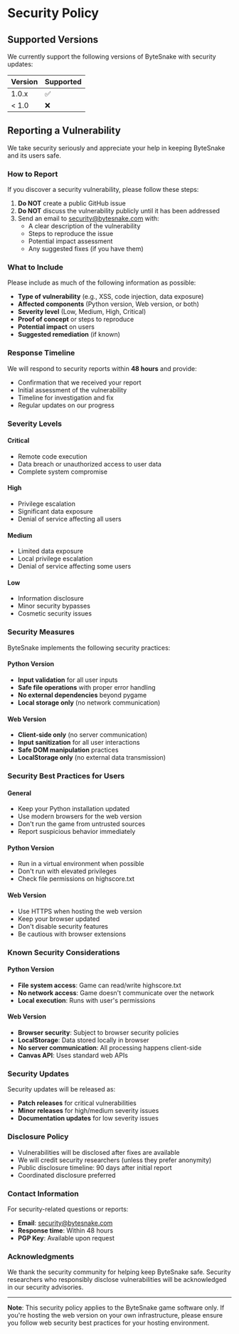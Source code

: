 # Security Policy

## Supported Versions

We currently support the following versions of ByteSnake with security updates:

| Version | Supported          |
| ------- | ------------------ |
| 1.0.x   | :white_check_mark: |
| < 1.0   | :x:                |

## Reporting a Vulnerability

We take security seriously and appreciate your help in keeping ByteSnake and its users safe.

### How to Report

If you discover a security vulnerability, please follow these steps:

1. **Do NOT** create a public GitHub issue
2. **Do NOT** discuss the vulnerability publicly until it has been addressed
3. Send an email to [security@bytesnake.com](mailto:security@bytesnake.com) with:
   - A clear description of the vulnerability
   - Steps to reproduce the issue
   - Potential impact assessment
   - Any suggested fixes (if you have them)

### What to Include

Please include as much of the following information as possible:

- **Type of vulnerability** (e.g., XSS, code injection, data exposure)
- **Affected components** (Python version, Web version, or both)
- **Severity level** (Low, Medium, High, Critical)
- **Proof of concept** or steps to reproduce
- **Potential impact** on users
- **Suggested remediation** (if known)

### Response Timeline

We will respond to security reports within **48 hours** and provide:

- Confirmation that we received your report
- Initial assessment of the vulnerability
- Timeline for investigation and fix
- Regular updates on our progress

### Severity Levels

#### Critical
- Remote code execution
- Data breach or unauthorized access to user data
- Complete system compromise

#### High
- Privilege escalation
- Significant data exposure
- Denial of service affecting all users

#### Medium
- Limited data exposure
- Local privilege escalation
- Denial of service affecting some users

#### Low
- Information disclosure
- Minor security bypasses
- Cosmetic security issues

### Security Measures

ByteSnake implements the following security practices:

#### Python Version
- **Input validation** for all user inputs
- **Safe file operations** with proper error handling
- **No external dependencies** beyond pygame
- **Local storage only** (no network communication)

#### Web Version
- **Client-side only** (no server communication)
- **Input sanitization** for all user interactions
- **Safe DOM manipulation** practices
- **LocalStorage only** (no external data transmission)

### Security Best Practices for Users

#### General
- Keep your Python installation updated
- Use modern browsers for the web version
- Don't run the game from untrusted sources
- Report suspicious behavior immediately

#### Python Version
- Run in a virtual environment when possible
- Don't run with elevated privileges
- Check file permissions on highscore.txt

#### Web Version
- Use HTTPS when hosting the web version
- Keep your browser updated
- Don't disable security features
- Be cautious with browser extensions

### Known Security Considerations

#### Python Version
- **File system access**: Game can read/write highscore.txt
- **No network access**: Game doesn't communicate over the network
- **Local execution**: Runs with user's permissions

#### Web Version
- **Browser security**: Subject to browser security policies
- **LocalStorage**: Data stored locally in browser
- **No server communication**: All processing happens client-side
- **Canvas API**: Uses standard web APIs

### Security Updates

Security updates will be released as:
- **Patch releases** for critical vulnerabilities
- **Minor releases** for high/medium severity issues
- **Documentation updates** for low severity issues

### Disclosure Policy

- Vulnerabilities will be disclosed after fixes are available
- We will credit security researchers (unless they prefer anonymity)
- Public disclosure timeline: 90 days after initial report
- Coordinated disclosure preferred

### Contact Information

For security-related questions or reports:

- **Email**: [security@bytesnake.com](mailto:security@bytesnake.com)
- **Response time**: Within 48 hours
- **PGP Key**: Available upon request

### Acknowledgments

We thank the security community for helping keep ByteSnake safe. Security researchers who responsibly disclose vulnerabilities will be acknowledged in our security advisories.

---

**Note**: This security policy applies to the ByteSnake game software only. If you're hosting the web version on your own infrastructure, please ensure you follow web security best practices for your hosting environment.
